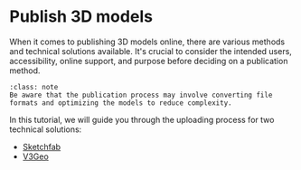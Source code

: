 # Publish 3D models

When it comes to publishing 3D models online, there are various methods and technical solutions available. It's crucial to consider the intended users, accessibility, online support, and purpose before deciding on a publication method.

```{admonition} Start with easy outcrops
:class: note
Be aware that the publication process may involve converting file formats and optimizing the models to reduce complexity.
```

In this tutorial, we will guide you through the uploading process for two technical solutions:
- [Sketchfab](https://unisvalbard.github.io/Geo-SfM/content/lessons/l6/sketchfab.html)
- [V3Geo](https://unisvalbard.github.io/Geo-SfM/content/lessons/l6/v3geo.html)